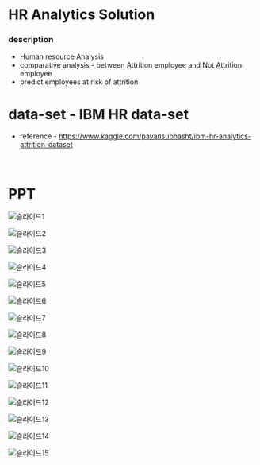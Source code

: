 # HR Analytics Solution
### description
- Human resource Analysis
- comparative analysis - between Attrition employee and Not Attrition employee
- predict employees at risk of attrition

# data-set - IBM HR data-set  
- reference - https://www.kaggle.com/pavansubhasht/ibm-hr-analytics-attrition-dataset 

　
 　
# PPT

![슬라이드1](https://user-images.githubusercontent.com/54028026/83845842-981eee00-a744-11ea-8368-45ed0e99577e.PNG)

![슬라이드2](https://user-images.githubusercontent.com/54028026/83845843-98b78480-a744-11ea-9e5b-74e2fed6e6b6.PNG)

![슬라이드3](https://user-images.githubusercontent.com/54028026/83845847-99501b00-a744-11ea-8335-0be044e82450.PNG)

![슬라이드4](https://user-images.githubusercontent.com/54028026/83845850-99501b00-a744-11ea-8aa0-59ebd62a57a4.PNG)

![슬라이드5](https://user-images.githubusercontent.com/54028026/83845851-99e8b180-a744-11ea-8fb5-c7f7c7dade99.PNG)

![슬라이드6](https://user-images.githubusercontent.com/54028026/83845852-99e8b180-a744-11ea-8e91-ec572e1b17ff.PNG)

![슬라이드7](https://user-images.githubusercontent.com/54028026/83845855-9a814800-a744-11ea-89e5-8aa539d9eb19.PNG)

![슬라이드8](https://user-images.githubusercontent.com/54028026/83845859-9a814800-a744-11ea-86c5-8288b91d5693.PNG)

![슬라이드9](https://user-images.githubusercontent.com/54028026/83845864-9b19de80-a744-11ea-835c-0e203c4fd93e.PNG)

![슬라이드10](https://user-images.githubusercontent.com/54028026/83845826-9523fd80-a744-11ea-9e7d-58527486651d.PNG)

![슬라이드11](https://user-images.githubusercontent.com/54028026/83845831-96552a80-a744-11ea-88c1-d2acdf8cd77a.PNG)

![슬라이드12](https://user-images.githubusercontent.com/54028026/83845833-96552a80-a744-11ea-9ec9-22e0f72ec268.PNG)

![슬라이드13](https://user-images.githubusercontent.com/54028026/83845835-96edc100-a744-11ea-8f24-d673768d28bc.PNG)

![슬라이드14](https://user-images.githubusercontent.com/54028026/83845838-97865780-a744-11ea-8579-2ba32dbc2898.PNG)

![슬라이드15](https://user-images.githubusercontent.com/54028026/83845839-981eee00-a744-11ea-83d6-60fb53386161.PNG)
